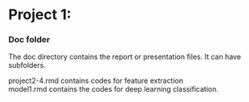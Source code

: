 # Project 1: 
### Doc folder

The doc directory contains the report or presentation files. It can have subfolders.  

project2-4.rmd contains codes for feature extraction <br />
model1.rmd contains the codes for deep learning classification.
